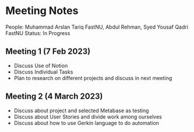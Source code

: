 # Meeting Notes

People: Muhammad Arslan Tariq FastNU, Abdul Rehman, Syed Yousaf Qadri FastNU
Status: In Progress

## Meeting 1 (7 Feb 2023)

- Discuss Use of Notion
- Discuss Individual Tasks
- Plan to research on different projects and discuss in next meeting

## Meeting 2 (4 March 2023)

- Discuss about project and selected Metabase as testing
- Discuss about User Stories and divide work among ourselves
- Discuss about how to use Gerkin language to do automation